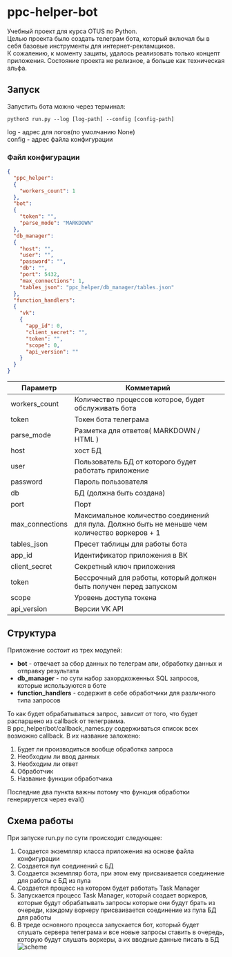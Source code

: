# ppc-helper-bot
Учебный проект для курса OTUS по Python.  
Целью проекта было создать телеграм бота, который включал бы в себя базовые инструменты для интернет-рекламщиков.  
К сожалению, к моменту защиты, удалось реализовать только концепт приложения. Состояние проекта не релизное, а больше как техническая альфа.

## Запуск
Запустить бота можно через терминал:  
```
python3 run.py --log [log-path] --config [config-path]
```  
log - адрес для логов(по умолчанию None)  
config - адрес файла конфигурации  
### Файл конфигурации
```json
{
  "ppc_helper":
  {
    "workers_count": 1
  },
  "bot":
  {
    "token": "",
    "parse_mode": "MARKDOWN"
  },
  "db_manager":
  {
    "host": "",
    "user": "",
    "password": "",
    "db": "",
    "port": 5432,
    "max_connections": 1,
    "tables_json": "ppc_helper/db_manager/tables.json"
  },
  "function_handlers":
  {
    "vk":
    {
      "app_id": 0,
      "client_secret": "",
      "token": "",
      "scope": 0,
      "api_version": ""
    }
  }
}
```
Параметр | Комметарий
-------- | ----------
workers_count | Количество процессов которое, будет обслуживать бота
token | Токен бота телеграма
parse_mode | Разметка для ответов( MARKDOWN / HTML )
host | хост БД
user | Пользователь БД от которого будет работать приложение
password | Пароль пользователя
db | БД (должна быть создана)
port | Порт
max_connections | Максимальное количество соединений для пула. Должно быть не меньше чем количество воркеров + 1 
tables_json | Пресет таблицы для работы бота
app_id | Идентификатор приложения в ВК
client_secret | Секретный ключ приложения
token | Бессрочный для работы, который должен быть получен перед запуском
scope | Уровень доступа токена
api_version | Версии VK API

## Структура
Приложение состоит из трех модулей:  
* **bot** - отвечает за сбор данных по телеграм апи, обработку данных и отправку результата  
* **db_manager** - по сути набор захордкоженных SQL запросов, которые используются в боте  
* **function_handlers** - содержит в себе обработчики для различного типа запросов   

То как будет обрабатываться запрос, зависит от того, что будет распаршено из callback от телеграмма.  
В ppc_helper/bot/callback_names.py содерживаться список всех возможно callback. В их название заложено:  
1. Будет ли производиться вообще обработка запроса
1. Необходим ли ввод данных
1. Необходим ли ответ
1. Обработчик
1. Название функции обработчика  

Последние два пункта важны потому что функция обработки генерируется через eval()

## Схема работы
При запуске run.py по сути происходит следующее:  
1. Создается экземпляр класса приложения на основе файла конфигурации
1. Создается пул соединений с БД
1. Создается экземпляр бота, при этом ему присваивается соединение для работы с БД из пула
1. Создается процесс на котором будет работать Task Manager
1. Запускается процесс Task Manager, который создает воркеров, которые будут обрабатывать запросы которые они будут брать из очереди, каждому воркеру присваивается соединение из пула БД для работы
1. В треде основного процесса запускается бот, который будет слушать сервера телеграма и все новые запросы ставить в очередь, которую будут слушать воркеры, а их вводные данные писать в БД
![scheme](https://morgoth.ru/images/2020/11/14/937c8797c15b888801a10d20e3a9628e.png)
